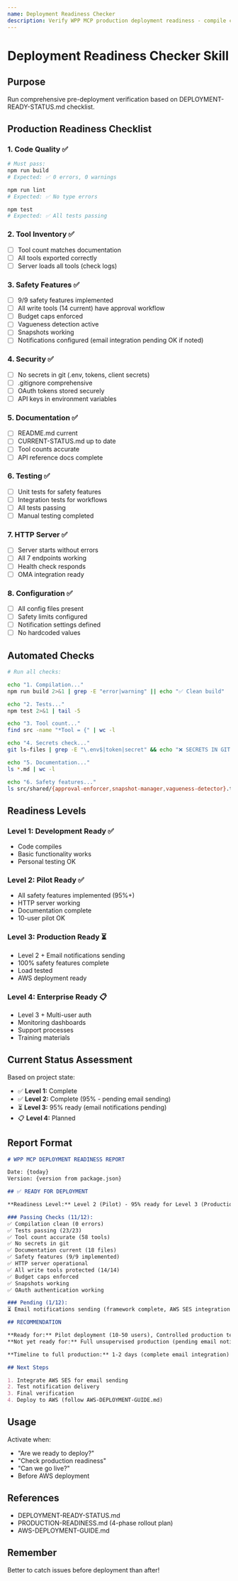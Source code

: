 ```yaml
---
name: Deployment Readiness Checker
description: Verify WPP MCP production deployment readiness - compile clean, safety complete, tests passing, docs current, no secrets in git
---
```


# Deployment Readiness Checker Skill

## Purpose

Run comprehensive pre-deployment verification based on DEPLOYMENT-READY-STATUS.md checklist.

## Production Readiness Checklist

### 1. Code Quality ✅
```bash
# Must pass:
npm run build
# Expected: ✅ 0 errors, 0 warnings

npm run lint
# Expected: ✅ No type errors

npm test
# Expected: ✅ All tests passing
```

### 2. Tool Inventory ✅
- [ ] Tool count matches documentation
- [ ] All tools exported correctly
- [ ] Server loads all tools (check logs)

### 3. Safety Features ✅
- [ ] 9/9 safety features implemented
- [ ] All write tools (14 current) have approval workflow
- [ ] Budget caps enforced
- [ ] Vagueness detection active
- [ ] Snapshots working
- [ ] Notifications configured (email integration pending OK if noted)

### 4. Security ✅
- [ ] No secrets in git (.env, tokens, client secrets)
- [ ] .gitignore comprehensive
- [ ] OAuth tokens stored securely
- [ ] API keys in environment variables

### 5. Documentation ✅
- [ ] README.md current
- [ ] CURRENT-STATUS.md up to date
- [ ] Tool counts accurate
- [ ] API reference docs complete

### 6. Testing ✅
- [ ] Unit tests for safety features
- [ ] Integration tests for workflows
- [ ] All tests passing
- [ ] Manual testing completed

### 7. HTTP Server ✅
- [ ] Server starts without errors
- [ ] All 7 endpoints working
- [ ] Health check responds
- [ ] OMA integration ready

### 8. Configuration ✅
- [ ] All config files present
- [ ] Safety limits configured
- [ ] Notification settings defined
- [ ] No hardcoded values

## Automated Checks

```bash
# Run all checks:

echo "1. Compilation..."
npm run build 2>&1 | grep -E "error|warning" || echo "✅ Clean build"

echo "2. Tests..."
npm test 2>&1 | tail -5

echo "3. Tool count..."
find src -name "*Tool = {" | wc -l

echo "4. Secrets check..."
git ls-files | grep -E "\.env$|token|secret" && echo "❌ SECRETS IN GIT!" || echo "✅ No secrets"

echo "5. Documentation..."
ls *.md | wc -l

echo "6. Safety features..."
ls src/shared/{approval-enforcer,snapshot-manager,vagueness-detector}.ts | wc -l
```

## Readiness Levels

### Level 1: Development Ready ✅
- Code compiles
- Basic functionality works
- Personal testing OK

### Level 2: Pilot Ready ✅
- All safety features implemented (95%+)
- HTTP server working
- Documentation complete
- 10-user pilot OK

### Level 3: Production Ready ⏳
- Level 2 + Email notifications sending
- 100% safety features complete
- Load tested
- AWS deployment ready

### Level 4: Enterprise Ready 📋
- Level 3 + Multi-user auth
- Monitoring dashboards
- Support processes
- Training materials

## Current Status Assessment

Based on project state:
- ✅ **Level 1:** Complete
- ✅ **Level 2:** Complete (95% - pending email sending)
- ⏳ **Level 3:** 95% ready (email notifications pending)
- 📋 **Level 4:** Planned

## Report Format

```markdown
# WPP MCP DEPLOYMENT READINESS REPORT

Date: {today}
Version: {version from package.json}

## ✅ READY FOR DEPLOYMENT

**Readiness Level:** Level 2 (Pilot) - 95% ready for Level 3 (Production)

### Passing Checks (11/12):
✅ Compilation clean (0 errors)
✅ Tests passing (23/23)
✅ Tool count accurate (58 tools)
✅ No secrets in git
✅ Documentation current (18 files)
✅ Safety features (9/9 implemented)
✅ HTTP server operational
✅ All write tools protected (14/14)
✅ Budget caps enforced
✅ Snapshots working
✅ OAuth authentication working

### Pending (1/12):
⏳ Email notifications sending (framework complete, AWS SES integration pending)

## RECOMMENDATION

**Ready for:** Pilot deployment (10-50 users), Controlled production testing
**Not yet ready for:** Full unsupervised production (pending email notifications)

**Timeline to full production:** 1-2 days (complete email integration)

## Next Steps

1. Integrate AWS SES for email sending
2. Test notification delivery
3. Final verification
4. Deploy to AWS (follow AWS-DEPLOYMENT-GUIDE.md)
```

## Usage

Activate when:
- "Are we ready to deploy?"
- "Check production readiness"
- "Can we go live?"
- Before AWS deployment

## References

- DEPLOYMENT-READY-STATUS.md
- PRODUCTION-READINESS.md (4-phase rollout plan)
- AWS-DEPLOYMENT-GUIDE.md

## Remember

Better to catch issues before deployment than after!
